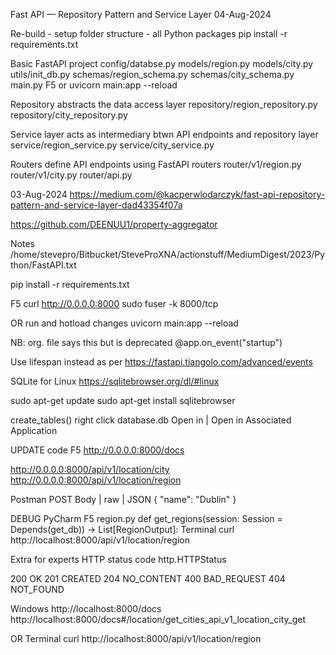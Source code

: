 Fast API — Repository Pattern and Service Layer
04-Aug-2024

Re-build - setup folder structure - all Python packages
pip install -r requirements.txt

Basic FastAPI project
config/databse.py
models/region.py
models/city.py
utils/init_db.py
schemas/region_schema.py
schemas/city_schema.py
main.py
F5 or uvicorn main:app --reload

Repository
abstracts the data access layer
repository/region_repository.py
repository/city_repository.py

Service
layer acts as intermediary btwn API endpoints and repository layer
service/region_service.py
service/city_service.py

Routers
define API endpoints using FastAPI routers
router/v1/region.py
router/v1/city.py
router/api.py

03-Aug-2024
https://medium.com/@kacperwlodarczyk/fast-api-repository-pattern-and-service-layer-dad43354f07a

https://github.com/DEENUU1/property-aggregator

Notes
/home/stevepro/Bitbucket/SteveProXNA/actionstuff/MediumDigest/2023/Python/FastAPI.txt


pip install -r requirements.txt

F5
curl http://0.0.0.0:8000
sudo fuser -k 8000/tcp

OR run and hotload changes
uvicorn main:app --reload

NB:
org. file says this but is deprecated
@app.on_event("startup")

Use lifespan instead as per 
https://fastapi.tiangolo.com/advanced/events


SQLite for Linux
https://sqlitebrowser.org/dl/#linux

sudo apt-get update
sudo apt-get install sqlitebrowser

create_tables()
right click database.db
Open in | Open in Associated Application


UPDATE code
F5
http://0.0.0.0:8000/docs


http://0.0.0.0:8000/api/v1/location/city
http://0.0.0.0:8000/api/v1/location/region


Postman
POST
Body | raw | JSON
{
    "name": "Dublin"
}


DEBUG
PyCharm F5
region.py
def get_regions(session: Session = Depends(get_db)) -> List[RegionOutput]:
Terminal
curl http://localhost:8000/api/v1/location/region


Extra for experts
HTTP status code
http.HTTPStatus

200     OK
201     CREATED
204     NO_CONTENT
400     BAD_REQUEST
404     NOT_FOUND


Windows
http://localhost:8000/docs
http://localhost:8000/docs#/location/get_cities_api_v1_location_city_get

OR Terminal
curl http://localhost:8000/api/v1/location/region